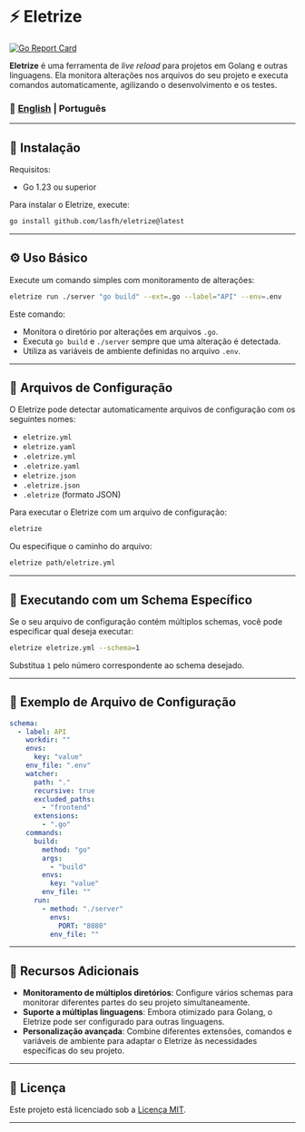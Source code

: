 # ⚡ Eletrize

[![Go Report Card](https://goreportcard.com/badge/github.com/lasfh/eletrize)](https://goreportcard.com/report/github.com/lasfh/eletrize)

**Eletrize** é uma ferramenta de *live reload* para projetos em Golang e outras linguagens. Ela monitora alterações nos arquivos do seu projeto e executa comandos automaticamente, agilizando o desenvolvimento e os testes.

### 📖 [English](./README.md) | Português  

---

## 🚀 Instalação

Requisitos:

* Go 1.23 ou superior

Para instalar o Eletrize, execute:

```bash
go install github.com/lasfh/eletrize@latest
```

---

## ⚙️ Uso Básico

Execute um comando simples com monitoramento de alterações:

```bash
eletrize run ./server "go build" --ext=.go --label="API" --env=.env
```

Este comando:

* Monitora o diretório por alterações em arquivos `.go`.
* Executa `go build` e `./server` sempre que uma alteração é detectada.
* Utiliza as variáveis de ambiente definidas no arquivo `.env`.

---

## 📁 Arquivos de Configuração

O Eletrize pode detectar automaticamente arquivos de configuração com os seguintes nomes:

* `eletrize.yml`
* `eletrize.yaml`
* `.eletrize.yml`
* `.eletrize.yaml`
* `eletrize.json`
* `.eletrize.json`
* `.eletrize` (formato JSON)

Para executar o Eletrize com um arquivo de configuração:

```bash
eletrize
```

Ou especifique o caminho do arquivo:

```bash
eletrize path/eletrize.yml
```

---

## 🧪 Executando com um Schema Específico

Se o seu arquivo de configuração contém múltiplos schemas, você pode especificar qual deseja executar:

```bash
eletrize eletrize.yml --schema=1
```

Substitua `1` pelo número correspondente ao schema desejado.

---

## 📝 Exemplo de Arquivo de Configuração

```yaml
schema:
  - label: API
    workdir: ""
    envs:
      key: "value"
    env_file: ".env"
    watcher:
      path: "."
      recursive: true
      excluded_paths:
        - "frontend"
      extensions:
        - ".go"
    commands:
      build:
        method: "go"
        args:
          - "build"
        envs:
          key: "value"
        env_file: ""
      run:
        - method: "./server"
          envs:
            PORT: "8080"
          env_file: ""
```

---

## 🧰 Recursos Adicionais

* **Monitoramento de múltiplos diretórios**: Configure vários schemas para monitorar diferentes partes do seu projeto simultaneamente.
* **Suporte a múltiplas linguagens**: Embora otimizado para Golang, o Eletrize pode ser configurado para outras linguagens.
* **Personalização avançada**: Combine diferentes extensões, comandos e variáveis de ambiente para adaptar o Eletrize às necessidades específicas do seu projeto.

---

## 📄 Licença

Este projeto está licenciado sob a [Licença MIT](LICENSE).

---

